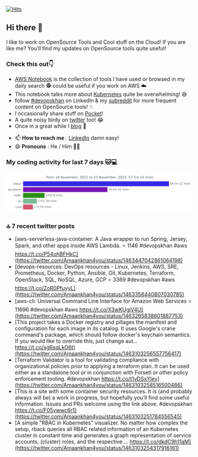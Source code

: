 [![Hits](https://hits.seeyoufarm.com/api/count/incr/badge.svg?url=https%3A%2F%2Fgithub.com%2Fakhan4u%2Fhit-counter&count_bg=%2379C83D&title_bg=%23555555&icon=&icon_color=%23E7E7E7&title=visits&edge_flat=false)](https://hits.seeyoufarm.com)

## Hi there 👋

I like to work on OpenSource Tools and Cool stuff on the Cloud! If you are like me? You'll find my updates on OpenSource tools quite useful!

### Check this out👇

* [AWS Notebook](https://histre.com/public/notebooks/dnllyanu/aws/) is the collection of tools I have used or browsed in my daily search 🕵️ could be useful if you work on AWS ☁️
* This notebook talks more about [Kubernetes](https://histre.com/public/notebooks/6uxdvo3y/kubernetes/) quite be overwhelming! 😅
* follow [#devopskhan](https://www.linkedin.com/feed/hashtag/devopskhan/) on LinkedIn & my [subreddit](https://www.reddit.com/r/devopskhan/) for more frequent content on OpenSource tools! ✨
* I occasionally share stuff on [Pocket](https://getpocket.com/@ej6g8d1dp2829A16a9Tf5d4T6bAMp3d8791rejDe86yem3bm4e14ex4fT4dluk29)!
* A quite noisy birdy on [twitter](https://twitter.com/Amaankhan4you) too! 😂
* Once in a great while I [blog](https://linuxparrot.com/) 😬


- 📫 **How to reach me** : [LinkedIn](https://www.linkedin.com/in/amaan-khan-linux-ninja) damn easy!
- 😄 **Pronouns** : He / Him 🤷‍♂️

### My coding activity for last 7 days 🐱💻

<img src="https://github.com/akhan4u/akhan4u/blob/main/images/stat.svg" alt="Amaan's Wakatime Activity!"/>

### 🔝 7 recent twitter posts
<!-- DEVDOJO:START -->
- [aws-serverless-java-container: A Java wrapper to run Spring, Jersey, Spark, and other apps inside AWS Lambda.
⭐️ 1146
#devopskhan #aws
https://t.co/P54ohBFHkC](https://twitter.com/Amaankhan4you/status/1463447042861064198)
- [devops-resources: DevOps resources - Linux, Jenkins, AWS, SRE, Prometheus, Docker, Python, Ansible, Git, Kubernetes, Terraform, OpenStack, SQL, NoSQL, Azure, GCP
⭐️ 3369
#devopskhan #aws
https://t.co/ZoR0PfuyyL](https://twitter.com/Amaankhan4you/status/1463356440807030785)
- [aws-cli: Universal Command Line Interface for Amazon Web Services
⭐️ 11696
#devopskhan #aws
https://t.co/X3wKUgjV4U](https://twitter.com/Amaankhan4you/status/1463265838601887753)
- [This project takes a Docker registry and pillages the manifest and configuration for each image in its catalog. It uses Google&#39;s crane command&#39;s package, which should follow docker&#39;s keychain semantics. If you would like to override this, just change aut… https://t.co/sg6sqLkO6t](https://twitter.com/Amaankhan4you/status/1463103256557756417)
- [Terraform Validator is a tool for validating compliance with organizational policies prior to applying a terraform plan. It can be used either as a standalone tool or in conjunction with Forseti or other policy enforcement tooling. #devopskhan https://t.co/t1yDSxYIey](https://twitter.com/Amaankhan4you/status/1463103258516500486)
- [This is a site with some container security resources. It is &lpar;and probably always will be&rpar; a work in progress, but hopefully you’ll find some useful information. Issues and PRs welcome using the link above. #devopskhan https://t.co/F05vwwc6r1](https://twitter.com/Amaankhan4you/status/1463103251784556545)
- [A simple &quot;RBAC in Kubernetes&quot; visualizer. No matter how complex the setup, rback queries all RBAC related information of an Kubernetes cluster in constant time and generates a graph representation of service accounts, &lpar;cluster&rpar; roles, and the respective … https://t.co/dkdC9h11aM](https://twitter.com/Amaankhan4you/status/1463103254317916161)
<!-- DEVDOJO:END -->

<!-- ![Amaan's GitHub stats](https://github-readme-stats.vercel.app/api?username=akhan4u&count_private=true&show_icons=true&hide=contribs) -->
